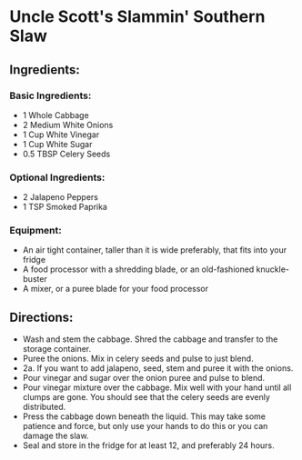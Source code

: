 # Uncle Scott's Slammin' Southern Slaw

## Ingredients:

### Basic Ingredients:

* 1 Whole Cabbage
* 2 Medium White Onions
* 1 Cup White Vinegar
* 1 Cup White Sugar
* 0.5 TBSP Celery Seeds

### Optional Ingredients:

* 2 Jalapeno Peppers
* 1 TSP Smoked Paprika

### Equipment:

* An air tight container, taller than it is wide preferably, that fits into your fridge
* A food processor with a shredding blade, or an old-fashioned knuckle-buster
* A mixer, or a puree blade for your food processor

## Directions:

* Wash and stem the cabbage. Shred the cabbage and transfer to the storage container.
* Puree the onions. Mix in celery seeds and pulse to just blend.
* 2a. If you want to add jalapeno, seed, stem and puree it with the onions.
* Pour vinegar and sugar over the onion puree and pulse to blend.
* Pour vinegar mixture over the cabbage. Mix well with your hand until all clumps are gone. You should see that the celery seeds are evenly distributed.
* Press the cabbage down beneath the liquid. This may take some patience and force, but only use your hands to do this or you can damage the slaw.
* Seal and store in the fridge for at least 12, and preferably 24 hours.

